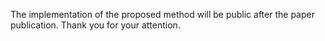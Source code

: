 The implementation of the proposed method will be public after the paper publication. Thank you for your attention.